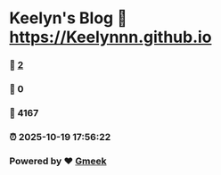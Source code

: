 # Keelyn's Blog :link: https://Keelynnn.github.io 
### :page_facing_up: [2](https://Keelynnn.github.io/tag.html) 
### :speech_balloon: 0 
### :hibiscus: 4167 
### :alarm_clock: 2025-10-19 17:56:22 
### Powered by :heart: [Gmeek](https://github.com/Meekdai/Gmeek)
